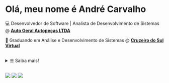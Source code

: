# Olá, meu nome é André Carvalho

💻 Desenvolvedor de Software | Analista de Desenvolvimento de Sistemas @ <strong><a href="https://www.linkedin.com/company/autogeralautopecas/mycompany/" target="_blank"> Auto Geral Autopeças LTDA</a></strong>

📒 Graduando em Análise e Desenvolvimento de Sistemas @ <strong><a href="https://www.cruzeirodosulvirtual.com.br/graduacao/analise-e-desenvolvimento-de-sistemas/" target="_blank">Cruzeiro do Sul Virtual</a></strong>

<br>

<details>
   <summary> &#9776; Saiba mais!</summary>

<br>

<a href="https://github.com/andre-alck?tab=repositories&language=dart" target="_blank" rel="noopener noreferrer"><img alt="Flutter" src="https://img.shields.io/badge/Flutter-068d9d"></a>
<a href="https://github.com/andre-alck?tab=repositories&language=dart" target="_blank" rel="noopener noreferrer"><img alt="Dart" src="https://img.shields.io/badge/Dart-75E6DA"></a>
<a href="https://github.com/andre-alck/mysql-comece-com-o-principal-banco-de-dados-open-source-do-mercado" target="_blank" rel="noopener noreferrer"><img alt="MySQL" src="https://img.shields.io/badge/MySQL-53599A"></a>
<a href="https://github.com/andre-alck?tab=repositories&language=Java" target="_blank" rel="noopener noreferrer"><img alt="Java" src="https://img.shields.io/badge/Java-6D9DC5"></a>
<a href="https://github.com/andre-alck?tab=repositories&language=Java" target="_blank" rel="noopener noreferrer"><img alt="SpringBoot" src="https://img.shields.io/badge/SpringBoot-189AB4"></a>
<a href="https://github.com/andre-alck?tab=repositories" target="_blank" rel="noopener noreferrer"><img alt="Git" src="https://img.shields.io/badge/Git-D4F1F4"></a>

![](https://github-readme-stats.vercel.app/api?username=andre-alck&count_private=true&show_icons=true)

</details>

<br>

[![](https://img.shields.io/badge/linktree-39E09B?style=flat-square&logo=linktree&logoColor=white)](https://linktr.ee/andre.alck)
[![](https://img.shields.io/badge/-LinkedIn-blue?style=flat-square&logo=Linkedin&logoColor=white&link=https://www.linkedin.com/in/andr%C3%A9-santos-alckmin-de-carvalho-356a52206/)](https://www.linkedin.com/in/andre-alckmin/)
[![](https://img.shields.io/badge/-Gmail-c14438?style=flat-square&logo=Gmail&logoColor=white&link=mailto:andrealck1@gmail.com)](mailto:andrealck1@gmail.com)
